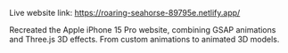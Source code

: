 Live website link: https://roaring-seahorse-89795e.netlify.app/


Recreated the Apple iPhone 15 Pro website, combining GSAP animations and Three.js 3D effects. From custom animations to animated 3D models.
